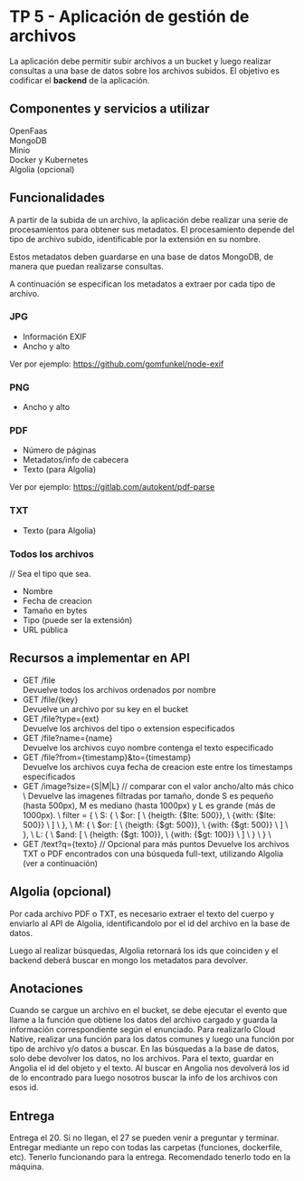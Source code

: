 # TP 5 - Aplicación de gestión de archivos

La aplicación debe permitir subir archivos a un bucket y luego realizar consultas a una base de datos sobre los archivos subidos. El objetivo es codificar el **backend** de la aplicación.

## Componentes y servicios a utilizar

OpenFaas  
MongoDB  
Minio  
Docker y Kubernetes  
Algolia (opcional)  

## Funcionalidades

A partir de la subida de un archivo, la aplicación debe realizar una serie de procesamientos para obtener sus metadatos. El procesamiento depende del tipo de archivo subido, identificable por la extensión en su nombre.

Estos metadatos deben guardarse en una base de datos MongoDB, de manera que puedan realizarse consultas.

A continuación se especifican los metadatos a extraer por cada tipo de archivo.

### JPG

- Información EXIF
- Ancho y alto

Ver por ejemplo: https://github.com/gomfunkel/node-exif

### PNG

- Ancho y alto

### PDF

- Número de páginas
- Metadatos/info de cabecera
- Texto (para Algolia)

Ver por ejemplo: https://gitlab.com/autokent/pdf-parse

### TXT

- Texto (para Algolia)

### Todos los archivos
// Sea el tipo que sea.

- Nombre
- Fecha de creacion
- Tamaño en bytes
- Tipo (puede ser la extensión)
- URL pública

## Recursos a implementar en API

- GET /file  
Devuelve todos los archivos ordenados por nombre
- GET /file/{key}  
Devuelve un archivo por su key en el bucket
- GET /file?type={ext}  
Devuelve los archivos del tipo o extension especificados
- GET /file?name={name}  
Devuelve los archivos cuyo nombre contenga el texto especificado
- GET /file?from={timestamp}&to={timestamp}  
Devuelve los archivos cuya fecha de creacion este entre los timestamps especificados
- GET /image?size={S|M|L}  // comparar con el valor ancho/alto más chico \\
Devuelve las imagenes filtradas por tamaño, donde S es pequeño (hasta 500px), M es mediano (hasta 1000px) y L es grande (más de 1000px). \\
filter = { \\
  S: { \\
    $or: [ \\
      {heigth: {$lte: 500}}, \\
      {with: {$lte: 500}} \\
    ] \\
  }, \\
  M: { \\
    $or: [ \\
      {heigth: {$gt: 500}}, \\
      {with: {$gt: 500}} \\
    ] \\
  }, \\
  L: { \\
    $and: [ \\
      {heigth: {$gt: 100}}, \\
      {with: {$gt: 100}} \\
    ] \\
  } \\
} \\
- GET /text?q={texto}  // Opcional para más puntos
Devuelve los archivos TXT o PDF encontrados con una búsqueda full-text, utilizando Algolia (ver a continuación)

## Algolia (opcional)

Por cada archivo PDF o TXT, es necesario extraer el texto del cuerpo y enviarlo al API de Algolia, identificandolo por el id del archivo en la base de datos.

Luego al realizar búsquedas, Algolia retornará los ids que coinciden y el backend deberá buscar en mongo los metadatos para devolver.

## Anotaciones

Cuando se cargue un archivo en el bucket, se debe ejecutar el evento que llame a la función que obtiene los datos del archivo cargado y guarda la información correspondiente según el enunciado. Para realizarlo Cloud Native, realizar una función para los datos comunes y luego una función por tipo de archivo y/o datos a buscar.
En las búsquedas a la base de datos, solo debe devolver los datos, no los archivos.
Para el texto, guardar en Angolia el id del objeto y el texto. Al buscar en Angolia nos devolverá los id de lo encontrado para luego nosotros buscar la info de los archivos con esos id.

## Entrega

Entrega el 20. Si no llegan, el 27 se pueden venir a preguntar y terminar.
Entregar mediante un repo con todas las carpetas (funciones, dockerfile, etc).
Tenerlo funcionando para la entrega. Recomendado tenerlo todo en la máquina.
